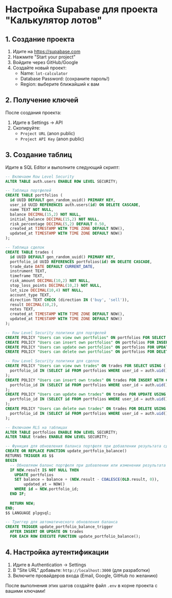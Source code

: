 # Настройка Supabase для проекта "Калькулятор лотов"

## 1. Создание проекта
1. Идите на https://supabase.com
2. Нажмите "Start your project" 
3. Войдите через GitHub/Google
4. Создайте новый проект:
   - Name: `lot-calculator`
   - Database Password: (сохраните пароль!)
   - Region: выберите ближайший к вам

## 2. Получение ключей
После создания проекта:
1. Идите в Settings → API
2. Скопируйте:
   - `Project URL` (anon public)
   - `Project API Key` (anon public)

## 3. Создание таблиц
Идите в SQL Editor и выполните следующий скрипт:

```sql
-- Включаем Row Level Security
ALTER TABLE auth.users ENABLE ROW LEVEL SECURITY;

-- Таблица портфелей
CREATE TABLE portfolios (
  id UUID DEFAULT gen_random_uuid() PRIMARY KEY,
  user_id UUID REFERENCES auth.users(id) ON DELETE CASCADE,
  name TEXT NOT NULL,
  balance DECIMAL(15,2) NOT NULL,
  initial_balance DECIMAL(15,2) NOT NULL,
  risk_percentage DECIMAL(5,2) DEFAULT 0.50,
  created_at TIMESTAMP WITH TIME ZONE DEFAULT NOW(),
  updated_at TIMESTAMP WITH TIME ZONE DEFAULT NOW()
);

-- Таблица сделок
CREATE TABLE trades (
  id UUID DEFAULT gen_random_uuid() PRIMARY KEY,
  portfolio_id UUID REFERENCES portfolios(id) ON DELETE CASCADE,
  trade_date DATE DEFAULT CURRENT_DATE,
  instrument TEXT,
  timeframe TEXT,
  risk_amount DECIMAL(10,2) NOT NULL,
  stop_loss_points DECIMAL(10,2) NOT NULL,
  lot_size DECIMAL(10,4) NOT NULL,
  account_type TEXT,
  direction TEXT CHECK (direction IN ('buy', 'sell')),
  result DECIMAL(10,2),
  notes TEXT,
  created_at TIMESTAMP WITH TIME ZONE DEFAULT NOW(),
  updated_at TIMESTAMP WITH TIME ZONE DEFAULT NOW()
);

-- Row Level Security политики для портфелей
CREATE POLICY "Users can view own portfolios" ON portfolios FOR SELECT USING (auth.uid() = user_id);
CREATE POLICY "Users can insert own portfolios" ON portfolios FOR INSERT WITH CHECK (auth.uid() = user_id);
CREATE POLICY "Users can update own portfolios" ON portfolios FOR UPDATE USING (auth.uid() = user_id);
CREATE POLICY "Users can delete own portfolios" ON portfolios FOR DELETE USING (auth.uid() = user_id);

-- Row Level Security политики для сделок
CREATE POLICY "Users can view own trades" ON trades FOR SELECT USING (
  portfolio_id IN (SELECT id FROM portfolios WHERE user_id = auth.uid())
);
CREATE POLICY "Users can insert own trades" ON trades FOR INSERT WITH CHECK (
  portfolio_id IN (SELECT id FROM portfolios WHERE user_id = auth.uid())
);
CREATE POLICY "Users can update own trades" ON trades FOR UPDATE USING (
  portfolio_id IN (SELECT id FROM portfolios WHERE user_id = auth.uid())
);
CREATE POLICY "Users can delete own trades" ON trades FOR DELETE USING (
  portfolio_id IN (SELECT id FROM portfolios WHERE user_id = auth.uid())
);

-- Включаем RLS на таблицах
ALTER TABLE portfolios ENABLE ROW LEVEL SECURITY;
ALTER TABLE trades ENABLE ROW LEVEL SECURITY;

-- Функция для обновления баланса портфеля при добавлении результата сделки
CREATE OR REPLACE FUNCTION update_portfolio_balance()
RETURNS TRIGGER AS $$
BEGIN
  -- Обновляем баланс портфеля при добавлении или изменении результата сделки
  IF NEW.result IS NOT NULL THEN
    UPDATE portfolios 
    SET balance = balance + (NEW.result - COALESCE(OLD.result, 0)),
        updated_at = NOW()
    WHERE id = NEW.portfolio_id;
  END IF;
  
  RETURN NEW;
END;
$$ LANGUAGE plpgsql;

-- Триггер для автоматического обновления баланса
CREATE TRIGGER update_portfolio_balance_trigger
  AFTER INSERT OR UPDATE ON trades
  FOR EACH ROW EXECUTE FUNCTION update_portfolio_balance();
```

## 4. Настройка аутентификации
1. Идите в Authentication → Settings
2. В "Site URL" добавьте: `http://localhost:3000` (для разработки)
3. Включите провайдеров входа (Email, Google, GitHub по желанию)

После выполнения этих шагов создайте файл `.env` в корне проекта с вашими ключами! 